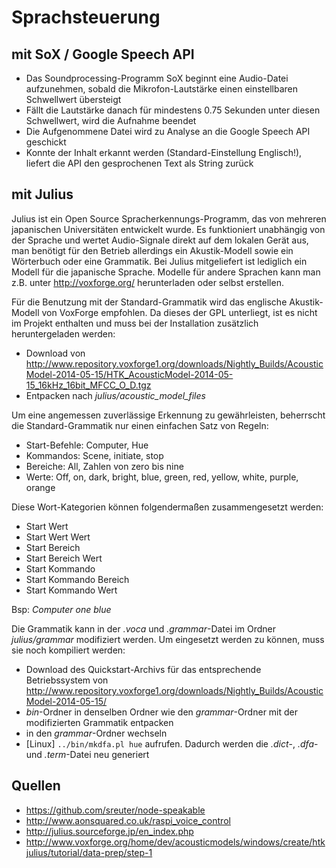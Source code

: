 # Sprachsteuerung

## mit SoX / Google Speech API

-   Das Soundprocessing-Programm SoX beginnt eine Audio-Datei aufzunehmen, sobald die Mikrofon-Lautstärke einen einstellbaren Schwellwert übersteigt
-   Fällt die Lautstärke danach für mindestens 0.75 Sekunden unter diesen Schwellwert, wird die Aufnahme beendet
-   Die Aufgenommene Datei wird zu Analyse an die Google Speech API geschickt
-   Konnte der Inhalt erkannt werden (Standard-Einstellung Englisch!), liefert die API den gesprochenen Text als String zurück


## mit Julius

Julius ist ein Open Source Spracherkennungs-Programm, das von mehreren japanischen Universitäten entwickelt wurde. Es funktioniert unabhängig von der Sprache und wertet Audio-Signale direkt auf dem lokalen Gerät aus, man benötigt für den Betrieb allerdings ein Akustik-Modell sowie ein Wörterbuch oder eine Grammatik. Bei Julius mitgeliefert ist lediglich ein Modell für die japanische Sprache. Modelle für andere Sprachen kann man z.B. unter http://voxforge.org/ herunterladen oder selbst erstellen.

Für die Benutzung mit der Standard-Grammatik wird das englische Akustik-Modell von VoxForge empfohlen. Da dieses der GPL unterliegt, ist es nicht im Projekt enthalten und muss bei der Installation zusätzlich heruntergeladen werden:

-   Download von http://www.repository.voxforge1.org/downloads/Nightly_Builds/AcousticModel-2014-05-15/HTK_AcousticModel-2014-05-15_16kHz_16bit_MFCC_O_D.tgz
-   Entpacken nach *julius/acoustic_model_files*

Um eine angemessen zuverlässige Erkennung zu gewährleisten, beherrscht die Standard-Grammatik nur einen einfachen Satz von Regeln:

-   Start-Befehle: Computer, Hue
-   Kommandos: Scene, initiate, stop
-   Bereiche: All, Zahlen von zero bis nine
-   Werte: Off, on, dark, bright, blue, green, red, yellow, white, purple, orange

Diese Wort-Kategorien können folgendermaßen zusammengesetzt werden:

-   Start Wert
-   Start Wert Wert
-   Start Bereich
-   Start Bereich Wert
-   Start Kommando
-   Start Kommando Bereich
-   Start Kommando Wert

Bsp: *Computer one blue*


Die Grammatik kann in der *.voca* und *.grammar*-Datei im Ordner *julius/grammar* modifiziert werden. Um eingesetzt werden zu können, muss sie noch kompiliert werden:

-   Download des Quickstart-Archivs für das entsprechende Betriebssystem von http://www.repository.voxforge1.org/downloads/Nightly_Builds/AcousticModel-2014-05-15/
-   *bin*-Ordner in denselben Ordner wie den *grammar*-Ordner mit der modifizierten Grammatik entpacken
-   in den *grammar*-Ordner wechseln
-   [Linux] `../bin/mkdfa.pl hue` aufrufen. Dadurch werden die *.dict*-, *.dfa*- und *.term*-Datei neu generiert



## Quellen

-   https://github.com/sreuter/node-speakable
-   http://www.aonsquared.co.uk/raspi_voice_control
-   http://julius.sourceforge.jp/en_index.php
-   http://www.voxforge.org/home/dev/acousticmodels/windows/create/htkjulius/tutorial/data-prep/step-1
